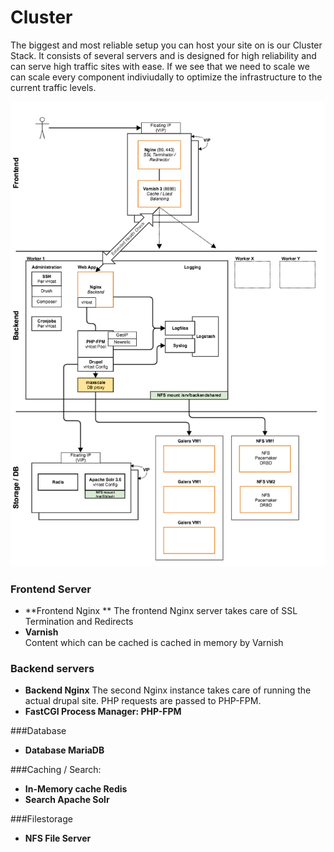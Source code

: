# Cluster

The biggest and most reliable setup you can host your site on is our Cluster Stack. It consists of several servers and is designed for high reliability and can serve high traffic sites with ease. If we see that we need to scale we can scale every component indiviudally to optimize the infrastructure to the current traffic levels.

![Schematic overview Cluster stack](cluster.png)

### Frontend Server
* **Frontend Nginx  **
The frontend Nginx server takes care of SSL Termination and Redirects
* **Varnish**  
Content which can be cached is cached in memory by Varnish

### Backend servers

* **Backend Nginx**
The second Nginx instance takes care of running the actual drupal site. PHP requests are passed to PHP-FPM.
* **FastCGI Process Manager: PHP-FPM**


###Database
* **Database MariaDB**

###Caching / Search:
* **In-Memory cache Redis**
* **Search Apache Solr**


###Filestorage
* **NFS File Server**
